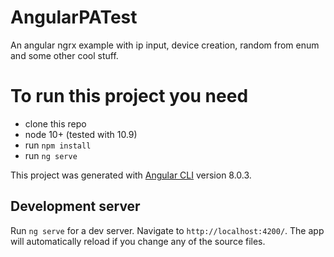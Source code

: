# AngularPATest
An angular ngrx example with ip input, device creation, random from enum and some other cool stuff.

# To run this project you need
- clone this repo
- node 10+ (tested with 10.9)
- run `npm install`
- run `ng serve`


This project was generated with [Angular CLI](https://github.com/angular/angular-cli) version 8.0.3.

## Development server

Run `ng serve` for a dev server. Navigate to `http://localhost:4200/`. The app will automatically reload if you change any of the source files.
